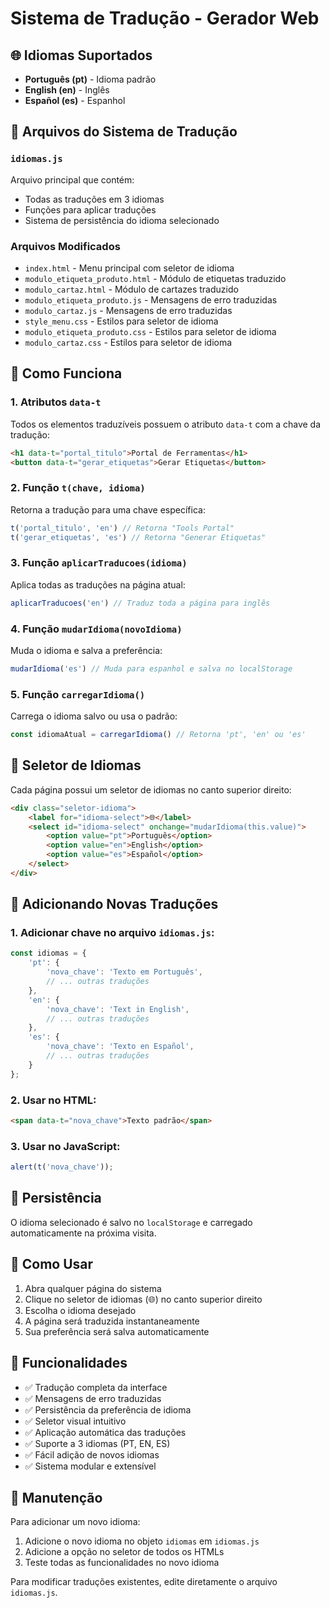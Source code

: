 # Sistema de Tradução - Gerador Web

## 🌐 Idiomas Suportados

- **Português (pt)** - Idioma padrão
- **English (en)** - Inglês
- **Español (es)** - Espanhol

## 📁 Arquivos do Sistema de Tradução

### `idiomas.js`
Arquivo principal que contém:
- Todas as traduções em 3 idiomas
- Funções para aplicar traduções
- Sistema de persistência do idioma selecionado

### Arquivos Modificados
- `index.html` - Menu principal com seletor de idioma
- `modulo_etiqueta_produto.html` - Módulo de etiquetas traduzido
- `modulo_cartaz.html` - Módulo de cartazes traduzido
- `modulo_etiqueta_produto.js` - Mensagens de erro traduzidas
- `modulo_cartaz.js` - Mensagens de erro traduzidas
- `style_menu.css` - Estilos para seletor de idioma
- `modulo_etiqueta_produto.css` - Estilos para seletor de idioma
- `modulo_cartaz.css` - Estilos para seletor de idioma

## 🔧 Como Funciona

### 1. Atributos `data-t`
Todos os elementos traduzíveis possuem o atributo `data-t` com a chave da tradução:

```html
<h1 data-t="portal_titulo">Portal de Ferramentas</h1>
<button data-t="gerar_etiquetas">Gerar Etiquetas</button>
```

### 2. Função `t(chave, idioma)`
Retorna a tradução para uma chave específica:

```javascript
t('portal_titulo', 'en') // Retorna "Tools Portal"
t('gerar_etiquetas', 'es') // Retorna "Generar Etiquetas"
```

### 3. Função `aplicarTraducoes(idioma)`
Aplica todas as traduções na página atual:

```javascript
aplicarTraducoes('en') // Traduz toda a página para inglês
```

### 4. Função `mudarIdioma(novoIdioma)`
Muda o idioma e salva a preferência:

```javascript
mudarIdioma('es') // Muda para espanhol e salva no localStorage
```

### 5. Função `carregarIdioma()`
Carrega o idioma salvo ou usa o padrão:

```javascript
const idiomaAtual = carregarIdioma() // Retorna 'pt', 'en' ou 'es'
```

## 🎨 Seletor de Idiomas

Cada página possui um seletor de idiomas no canto superior direito:

```html
<div class="seletor-idioma">
    <label for="idioma-select">🌐</label>
    <select id="idioma-select" onchange="mudarIdioma(this.value)">
        <option value="pt">Português</option>
        <option value="en">English</option>
        <option value="es">Español</option>
    </select>
</div>
```

## 📝 Adicionando Novas Traduções

### 1. Adicionar chave no arquivo `idiomas.js`:

```javascript
const idiomas = {
    'pt': {
        'nova_chave': 'Texto em Português',
        // ... outras traduções
    },
    'en': {
        'nova_chave': 'Text in English',
        // ... outras traduções
    },
    'es': {
        'nova_chave': 'Texto en Español',
        // ... outras traduções
    }
};
```

### 2. Usar no HTML:

```html
<span data-t="nova_chave">Texto padrão</span>
```

### 3. Usar no JavaScript:

```javascript
alert(t('nova_chave'));
```

## 🔄 Persistência

O idioma selecionado é salvo no `localStorage` e carregado automaticamente na próxima visita.

## 🚀 Como Usar

1. Abra qualquer página do sistema
2. Clique no seletor de idiomas (🌐) no canto superior direito
3. Escolha o idioma desejado
4. A página será traduzida instantaneamente
5. Sua preferência será salva automaticamente

## 🎯 Funcionalidades

- ✅ Tradução completa da interface
- ✅ Mensagens de erro traduzidas
- ✅ Persistência da preferência de idioma
- ✅ Seletor visual intuitivo
- ✅ Aplicação automática das traduções
- ✅ Suporte a 3 idiomas (PT, EN, ES)
- ✅ Fácil adição de novos idiomas
- ✅ Sistema modular e extensível

## 🔧 Manutenção

Para adicionar um novo idioma:

1. Adicione o novo idioma no objeto `idiomas` em `idiomas.js`
2. Adicione a opção no seletor de todos os HTMLs
3. Teste todas as funcionalidades no novo idioma

Para modificar traduções existentes, edite diretamente o arquivo `idiomas.js`.
